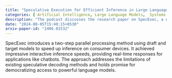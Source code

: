 ```yaml
---
title: "Speculative Execution for Efficient Inference in Large Language Models on Consumer Devices"
categories: [ Artificial Intelligence, Large Language Models,  Systems and Performance ]
description: "The podcast discusses the research paper on SpecExec, a novel approach to parallel decoding specifically optimized for consumer devices, enabling efficient running of large language models like those used in chatbots on personal computers. The key innovation lies in using a smaller 'draft model' to predict likely continuations of input text and a larger 'target model' to verify those predictions, resulting in significantly accelerated inference speeds."
date: "2024-08-05T15:40:15+0530"
arxiv-paper-id: "2406.02532"
---
```

SpecExec introduces a two-step parallel processing method using draft and target models to speed up inference on consumer devices. It achieved impressive interactive inference speeds, providing real-time responses for applications like chatbots. The approach addresses the limitations of existing speculative decoding methods and holds promise for democratizing access to powerful language models.
